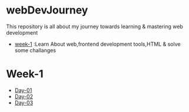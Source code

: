 # webDevJourney

This repository is all about my journey towards learning & mastering web development
* [week-1](https://github.com/Dileep-royal/webDevJourney/blob/main/README.md#week-1) :Learn About web,frontend development tools,HTML & solve some challanges
# Week-1

* [Day-01](https://github.com/Dileep-royal/webDevJourney/blob/main/markdownfiles/day01.md)
* [Day-02](https://github.com/Dileep-royal/webDevJourney/blob/main/markdownfiles/day02.md)
* [Day-03](https://github.com/Dileep-royal/webDevJourney/blob/main/markdownfiles/day03.md)
